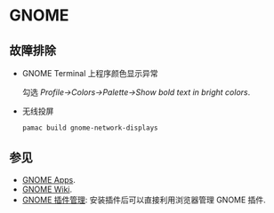 # GNOME

## 故障排除

- GNOME Terminal 上程序颜色显示异常

    勾选 *Profile->Colors->Palette->Show bold text in bright colors*.  

- 无线投屏

    ```sh
    pamac build gnome-network-displays
    ```

## 参见

- [GNOME Apps](https://wiki.gnome.org/Apps).
- [GNOME Wiki](https://wiki.gnome.org/Home).
- [GNOME 插件管理](https://extensions.gnome.org/): 安装插件后可以直接利用浏览器管理 GNOME 插件.
